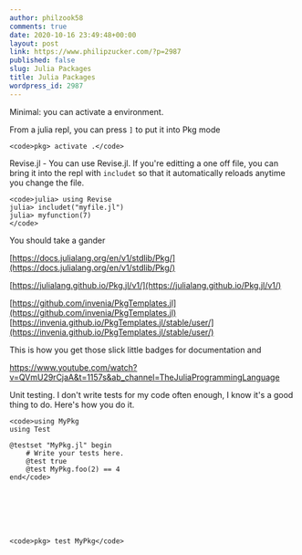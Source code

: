 ```yaml
---
author: philzook58
comments: true
date: 2020-10-16 23:49:48+00:00
layout: post
link: https://www.philipzucker.com/?p=2987
published: false
slug: Julia Packages
title: Julia Packages
wordpress_id: 2987
---
```





Minimal: you can activate a environment. 







From a julia repl, you can press `]` to put it into Pkg mode






    
    <code>pkg> activate .</code>







Revise.jl - You can use Revise.jl. If you're editting a one off file, you can bring it into the repl with `includet` so that it automatically reloads anytime you change the file.






    
    <code>julia> using Revise
    julia> includet("myfile.jl")
    julia> myfunction(7)
    </code>







You should take a gander







[https://docs.julialang.org/en/v1/stdlib/Pkg/](https://docs.julialang.org/en/v1/stdlib/Pkg/)







[https://julialang.github.io/Pkg.jl/v1/](https://julialang.github.io/Pkg.jl/v1/)







[https://github.com/invenia/PkgTemplates.jl](https://github.com/invenia/PkgTemplates.jl) [https://invenia.github.io/PkgTemplates.jl/stable/user/](https://invenia.github.io/PkgTemplates.jl/stable/user/)







This is how you get those slick little badges for documentation and  








https://www.youtube.com/watch?v=QVmU29rCjaA&t=1157s&ab_channel=TheJuliaProgrammingLanguage








Unit testing. I don't write tests for my code often enough, I know it's a good thing to do. Here's how you do it.






    
    <code>using MyPkg
    using Test
    
    @testset "MyPkg.jl" begin
        # Write your tests here.
        @test true
        @test MyPkg.foo(2) == 4
    end</code>






    
    <code>pkg> test MyPkg</code>




